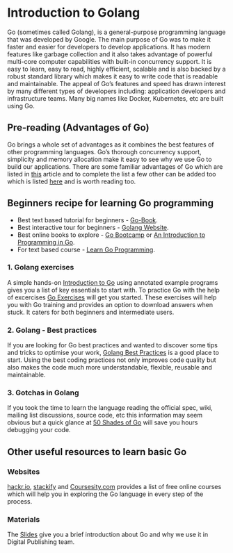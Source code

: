 Introduction to Golang
=======================
Go (sometimes called Golang), is a general-purpose programming language that was developed by Google. The main purpose of Go was to make it faster and easier for developers to develop applications. It has modern features like garbage collection and it also takes advantage of powerful multi-core computer capabilities with built-in concurrency support. It is easy to learn, easy to read, highly efficient, scalable and is also backed by a robust standard library which makes it easy to write code that is readable and maintainable. The appeal of Go’s features and speed has drawn interest by many different types of developers including: application developers and infrastructure teams. Many big names like Docker, Kubernetes, etc are built using Go.

## Pre-reading (Advantages of Go)
Go brings a whole set of advantages as it combines the best features of other programming languages. Go’s thorough concurrency support, simplicity and memory allocation make it easy to see why we use Go to build our applications. There are some familiar advantages of Go which are listed in [this](https://golangbot.com/golang-tutorial-part-1-introduction-and-installation/) article and to complete the list a few other can be added too which is listed [here](https://www.freecodecamp.org/news/here-are-some-amazing-advantages-of-go-that-you-dont-hear-much-about-1af99de3b23a/) and is worth reading too.

## Beginners recipe for learning Go programming
- Best text based tutorial for beginners - [Go-Book](https://www.golang-book.com/books/intro). 
- Best interactive tour for beginners - [Golang Website](https://tour.golang.org/welcome/1).
- Best online books to explore - [Go Bootcamp](http://www.golangbootcamp.com/book/) or [An Introduction to Programming in Go](https://www.golang-book.com/).
- For text based course - [Learn Go Programming](https://www.tutorialspoint.com/go/index.htm).

### 1. Golang exercises
A simple hands-on [Introduction to Go](https://gobyexample.com/) using annotated example programs gives you a list of key essentials to start with. To practice Go with the help of excercises [Go Exercises](https://golangr.com/exercises/#GoPractice) will get you started. These exercises will help you with Go training and provides an option to download answers when stuck. It caters for both beginners and intermediate users.

### 2. Golang - Best practices
If you are looking for Go best practices and wanted to discover some tips and tricks to optimise your work, [Golang Best Practices](https://golangdocs.com/golang-best-practices) is a good place to start. Using the best coding practices not only improves code quality but also makes the code much more understandable, flexible, reusable and maintainable.

### 3. Gotchas in Golang
 If you took the time to learn the language reading the official spec, wiki, mailing list discussions, source code, etc this information may seem obvious but a quick glance at [50 Shades of Go](http://devs.cloudimmunity.com/gotchas-and-common-mistakes-in-go-golang/index.html) will save you hours debugging your code.

## Other useful resources to learn basic Go
### Websites
[hackr.io](https://hackr.io/tutorials/learn-golang?sort=upvotes&type_tags%5B%5D=1), [stackify](https://stackify.com/learn-go-tutorials/#post-22307-_xuryksanhg1w) and [Coursesity.com](https://coursesity.com/free-tutorials-learn/golang) provides a list of free online courses which will help you in exploring the Go language in every step of the process.

### Materials
The [Slides](https://docs.google.com/presentation/d/1mBCFoOsQl9OQgRi9wPpZEBnPUwzCqdkPqrga0kgOUF4/edit#slide=id.g58379567f6_0_5) give you a brief introduction about Go and why we use it in Digital Publishing team.
